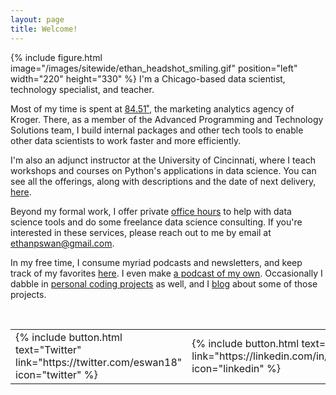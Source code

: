 ```yaml
---
layout: page
title: Welcome!
---
```


{% include figure.html image="/images/sitewide/ethan_headshot_smiling.gif" position="left" width="220" height="330" %}
I'm a Chicago-based data scientist, technology specialist, and teacher.

Most of my time is spent at <a href="http://www.8451.com">84.51˚</a>, the marketing analytics agency of Kroger.
There, as a member of the Advanced Programming and Technology Solutions team, I build internal packages and other tech tools to enable other data scientists to work faster and more efficiently.

I'm also an adjunct instructor at the University of Cincinnati, where I teach workshops and courses on Python's applications in data science.
You can see all the offerings, along with descriptions and the date of next delivery, [here](/courses/).

Beyond my formal work, I offer private [office hours](/office_hours/) to help with data science tools and do some freelance data science consulting.
If you're interested in these services, please reach out to me by email at [ethanpswan@gmail.com](mailto:ethanpswan@gmail.com).

In my free time, I consume myriad podcasts and newsletters, and keep track of my favorites [here](/content/).
I even make [a podcast of my own](https://premature-optimization.pinecast.co).
Occasionally I dabble in [personal coding projects](https://github.com/eswan18) as well, and I [blog](/blog) about some of those projects.

<br>

<table><tr>
<td>
  {% include button.html text="Twitter" link="https://twitter.com/eswan18" icon="twitter" %}
</td><td>
  {% include button.html text="LinkedIn" link="https://linkedin.com/in/ethanpswan" icon="linkedin" %}
</td><td>
  {% include button.html text="GitHub" link="https://github.com/eswan18" icon="github" %}
</td>
</tr> </table>

<br><br>
